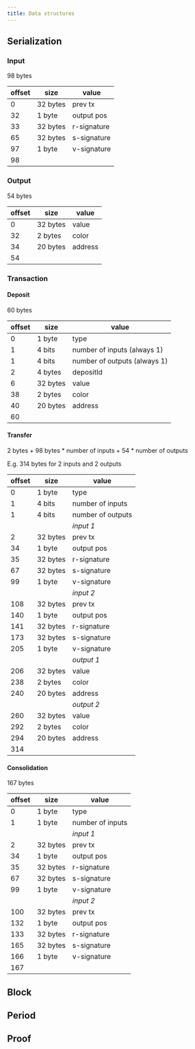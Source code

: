```yaml
---
title: Data structures
---
```



## Serialization

### Input

98 bytes

| offset |    size  | value      |
|--------|----------|------------|
| 0      | 32 bytes | prev tx          
| 32     |  1 byte  | output pos        
| 33     | 32 bytes | r-signature        
| 65     | 32 bytes | s-signature        
| 97     |  1 byte  | v-signature         
| 98     |

### Output

54 bytes

| offset |    size  | value      |
|--------|----------|------------|
| 0      | 32 bytes |  value
| 32     |  2 bytes |  color
| 34     | 20 bytes |  address
| 54     |


### Transaction

#### Deposit

60 bytes

| offset |    size  | value      |
|--------|----------|------------|
| 0      |  1 byte  | type
| 1      |  4 bits  | number of inputs (always 1)
| 1      |  4 bits  | number of outputs (always 1)
| 2      |  4 bytes | depositId
| 6      | 32 bytes | value
| 38     |  2 bytes | color
| 40     | 20 bytes | address
| 60     |

#### Transfer

2 bytes + 98 bytes * number of inputs + 54 * number of outputs

E.g. 314 bytes for 2 inputs and 2 outputs

| offset |    size  | value      |
|--------|----------|------------|
| 0      |  1 byte  | type
| 1      |  4 bits  | number of inputs
| 1      |  4 bits  | number of outputs
|        |          | *input 1*
| 2      | 32 bytes | prev tx
| 34     |  1 byte  | output pos
| 35     | 32 bytes | r-signature
| 67     | 32 bytes | s-signature
| 99     |  1 byte  | v-signature
|        |          | *input 2*
| 108    | 32 bytes | prev tx
| 140    |  1 byte  | output pos
| 141    | 32 bytes | r-signature
| 173    | 32 bytes | s-signature
| 205    |  1 byte  | v-signature
|        |          | *output 1*
| 206    | 32 bytes | value
| 238    |  2 bytes | color
| 240    | 20 bytes | address
|        |          | *output 2*
| 260    | 32 bytes |  value
| 292    |  2 bytes |  color
| 294    | 20 bytes |  address
| 314    |

#### Consolidation

167 bytes

| offset |    size  | value      |
|--------|----------|------------|
| 0      |  1 byte  | type
| 1      |  1 byte  | number of inputs
|        |          | *input 1*
| 2      | 32 bytes | prev tx          
| 34     |  1 byte  | output pos        
| 35     | 32 bytes | r-signature        
| 67     | 32 bytes | s-signature        
| 99     |  1 byte  | v-signature         
|        |          | *input 2*
| 100    | 32 bytes | prev tx          
| 132    |  1 byte  | output pos        
| 133    | 32 bytes | r-signature        
| 165    | 32 bytes | s-signature        
| 166    |  1 byte  | v-signature         
| 167    |

## Block
 
## Period

## Proof